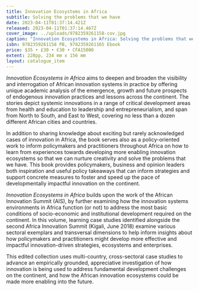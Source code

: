 ```yaml
---
title: Innovation Ecosystems in Africa
subtitle: Solving the problems that we have
date: 2023-04-11T01:37:14.421Z
released: 2023-04-11T01:37:14.467Z
cover_image: ../uploads/9782359261158-cov.jpg
caption: "Innovation Ecosystems in Africa: Solving the problems that we have"
isbn: 9782359261158 PB, 9782359261165 Ebook
price: $35 • £30 • €30 • CFA15000
extent: 228pp, 234 mm x 156 mm
layout: catalogue_item
---
```

*Innovation Ecosystems in Africa* aims to deepen and broaden the visibility and interrogation of African innovation systems in practice by offering unique academic analysis of the emergence, growth and future prospects of endogenous innovation practices and lessons across the continent. The stories depict systemic innovations in a range of critical development areas from health and education to leadership and entrepreneurialism, and span from North to South, and East to West, covering no less than a dozen different African cities and countries.

In addition to sharing knowledge about exciting but rarely acknowledged cases of innovation in Africa, the book serves also as a policy-oriented work to inform policymakers and practitioners throughout Africa on how to learn from experiences towards developing more enabling innovation ecosystems so that we can nurture creativity and solve the problems that we have. This book provides policymakers, business and opinion leaders both inspiration and useful policy takeaways that can inform strategies and support concrete measures to foster and speed up the pace of developmentally impactful innovation on the continent.

*Innovation Ecosystems in Africa* builds upon the work of the African Innovation Summit (AIS), by further examining how the innovation systems environments in Africa function (or not) to address the most basic conditions of socio-economic and institutional development required on the continent. In this volume, learning case studies identified alongside the second Africa Innovation Summit (Kigali, June 2018) examine various sectoral exemplars and transversal dimensions to help inform insights about how policymakers and practitioners might develop more effective and impactful innovation-driven strategies, ecosystems and enterprises.

This edited collection uses multi-country, cross-sectoral case studies to advance an empirically grounded, appreciative investigation of how innovation is being used to address fundamental development challenges on the continent, and how the African innovation ecosystems could be made more enabling into the future.